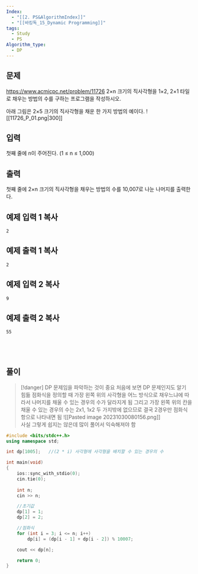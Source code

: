 ```yaml
---
Index:
  - "[[2. PS&AlgorithmIndex]]"
  - "[[바킹독_15_Dynamic Programming]]"
tags:
  - Study
  - PS
Algorithm_type:
  - DP
---
```


## 문제
https://www.acmicpc.net/problem/11726
2×n 크기의 직사각형을 1×2, 2×1 타일로 채우는 방법의 수를 구하는 프로그램을 작성하시오.

아래 그림은 2×5 크기의 직사각형을 채운 한 가지 방법의 예이다.
![[11726_P_01.png|300]]

## 입력

첫째 줄에 n이 주어진다. (1 ≤ n ≤ 1,000)

## 출력

첫째 줄에 2×n 크기의 직사각형을 채우는 방법의 수를 10,007로 나눈 나머지를 출력한다.

## 예제 입력 1 복사

```
2
```

## 예제 출력 1 복사

```
2
```

## 예제 입력 2 복사

```
9
```

## 예제 출력 2 복사

```
55
```
   
---
## 풀이
> [!danger] DP 문제임을 파악하는 것이 중요
> 처음에 보면 DP 문제인지도 알기 힘듦
> 점화식을 정의할 때 가장 왼쪽 위의 사각형을 어느 방식으로 채우느냐에 따라서 나머지를 채울 수 있는 경우의 수가 달라지게 됨
> 그리고 가장 왼쪽 위의 칸을 채울 수 있는 경우의 수는 2x1, 1x2 두 가지밖에 없으므로
> 결국 2경우만 점화식 항으로 나타내면 됨
> ![[Pasted image 20231030080156.png]]
></br>
>사실 그렇게 쉽지는 않은데 많이 풀어서 익숙해져야 함

```cpp
#include <bits/stdc++.h>
using namespace std;

int dp[1005];   //(2 * i) 사각형에 사각형을 배치할 수 있는 경우의 수

int main(void) 
{
    ios::sync_with_stdio(0);
    cin.tie(0);
    
    int n;
    cin >> n;

    //초기값
    dp[1] = 1;
    dp[2] = 2;

    //점화식
    for (int i = 3; i <= n; i++)
        dp[i] = (dp[i - 1] + dp[i - 2]) % 10007;

    cout << dp[n];

    return 0;
}
```